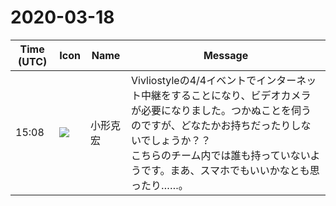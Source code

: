 # 2020-03-18

|Time (UTC)|Icon|Name|Message|
|---|---|---|---|
|15:08|![](https://avatars.slack-edge.com/2020-01-22/918424979847_0035b70d5fcd5cec902e_72.png)|小形克宏|Vivliostyleの4/4イベントでインターネット中継をすることになり、ビデオカメラが必要になりました。つかぬことを伺うのですが、どなたかお持ちだったりしないでしょうか？？<br>こちらのチーム内では誰も持っていないようです。まあ、スマホでもいいかなとも思ったり……。|

